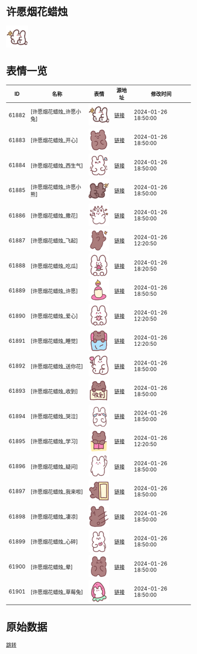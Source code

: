 # 许愿烟花蜡烛

<img src="./cover.png" height="60" alt="cover" />

# 表情一览

|ID|名称|表情|源地址|修改时间|
|----|----|----|----|----|
|61882|[许愿烟花蜡烛_许愿小兔]|<img src="./pic/061882_%5B许愿烟花蜡烛_许愿小兔%5D.png" height="60" alt="许愿小兔"/>|[链接](https://i0.hdslb.com/bfs/garb/d42e370ffaa425c6523b8b4a5e0a06c25b2883f9.png)|2024-01-26 18:50:00|
|61883|[许愿烟花蜡烛_开心]|<img src="./pic/061883_%5B许愿烟花蜡烛_开心%5D.png" height="60" alt="开心"/>|[链接](https://i0.hdslb.com/bfs/garb/90af24cbded9fbd3ffe406fe44e0c88ba99a4e1f.png)|2024-01-26 18:50:00|
|61884|[许愿烟花蜡烛_西生气]|<img src="./pic/061884_%5B许愿烟花蜡烛_西生气%5D.png" height="60" alt="西生气"/>|[链接](https://i0.hdslb.com/bfs/garb/6b2d4ba88216d958ff6e2a6593d73138df9fae26.png)|2024-01-26 18:50:00|
|61885|[许愿烟花蜡烛_许愿小熊]|<img src="./pic/061885_%5B许愿烟花蜡烛_许愿小熊%5D.png" height="60" alt="许愿小熊"/>|[链接](https://i0.hdslb.com/bfs/garb/7fb2c38085ae3bff35bd74d682a369454700932b.png)|2024-01-26 18:50:00|
|61886|[许愿烟花蜡烛_撒花]|<img src="./pic/061886_%5B许愿烟花蜡烛_撒花%5D.png" height="60" alt="撒花"/>|[链接](https://i0.hdslb.com/bfs/garb/784c867ab2c6fc06b35a664b2f0b680026875810.png)|2024-01-26 18:50:00|
|61887|[许愿烟花蜡烛_飞起]|<img src="./pic/061887_%5B许愿烟花蜡烛_飞起%5D.png" height="60" alt="飞起"/>|[链接](https://i0.hdslb.com/bfs/garb/22483fcf11220c893160e5e2db22006fb64aa157.png)|2024-01-26 12:20:50|
|61888|[许愿烟花蜡烛_吃瓜]|<img src="./pic/061888_%5B许愿烟花蜡烛_吃瓜%5D.png" height="60" alt="吃瓜"/>|[链接](https://i0.hdslb.com/bfs/garb/5ab70a426c55f5721c235015558ef101af57cd0d.png)|2024-01-26 18:20:50|
|61889|[许愿烟花蜡烛_许愿]|<img src="./pic/061889_%5B许愿烟花蜡烛_许愿%5D.png" height="60" alt="许愿"/>|[链接](https://i0.hdslb.com/bfs/garb/4a32dd93b92390ebd9d6080292786a6405398862.png)|2024-01-26 18:50:50|
|61890|[许愿烟花蜡烛_爱心]|<img src="./pic/061890_%5B许愿烟花蜡烛_爱心%5D.png" height="60" alt="爱心"/>|[链接](https://i0.hdslb.com/bfs/garb/ee1c6e0699d7e9ef532cb881c3432719804f7d4f.png)|2024-01-26 12:20:50|
|61891|[许愿烟花蜡烛_睡觉]|<img src="./pic/061891_%5B许愿烟花蜡烛_睡觉%5D.png" height="60" alt="睡觉"/>|[链接](https://i0.hdslb.com/bfs/garb/b1b36dda13b8533c9250efeb624dd6f93573c28f.png)|2024-01-26 12:20:50|
|61892|[许愿烟花蜡烛_送你花]|<img src="./pic/061892_%5B许愿烟花蜡烛_送你花%5D.png" height="60" alt="送你花"/>|[链接](https://i0.hdslb.com/bfs/garb/4d16a24dabfe6dba79ba0a4d9360f43c03055d9a.png)|2024-01-26 18:50:00|
|61893|[许愿烟花蜡烛_收到]|<img src="./pic/061893_%5B许愿烟花蜡烛_收到%5D.png" height="60" alt="收到"/>|[链接](https://i0.hdslb.com/bfs/garb/056eced90cf1cdd7f99ffc515487353ecdba1bf9.png)|2024-01-26 18:50:00|
|61894|[许愿烟花蜡烛_哭泣]|<img src="./pic/061894_%5B许愿烟花蜡烛_哭泣%5D.png" height="60" alt="哭泣"/>|[链接](https://i0.hdslb.com/bfs/garb/a6aa177cdd41a846ea9e52e3f662fad50b4e884f.png)|2024-01-26 18:50:00|
|61895|[许愿烟花蜡烛_学习]|<img src="./pic/061895_%5B许愿烟花蜡烛_学习%5D.png" height="60" alt="学习"/>|[链接](https://i0.hdslb.com/bfs/garb/77cdabd0eff0edfa645a11591c34c9a9d687e871.png)|2024-01-26 12:20:50|
|61896|[许愿烟花蜡烛_疑问]|<img src="./pic/061896_%5B许愿烟花蜡烛_疑问%5D.png" height="60" alt="疑问"/>|[链接](https://i0.hdslb.com/bfs/garb/d116f29d47ee646fefdfb66f1729b9d9ab599910.png)|2024-01-26 18:50:00|
|61897|[许愿烟花蜡烛_我来啦]|<img src="./pic/061897_%5B许愿烟花蜡烛_我来啦%5D.png" height="60" alt="我来啦"/>|[链接](https://i0.hdslb.com/bfs/garb/93e966dd0bfe003bdb3960a181cbb7854507fc19.png)|2024-01-26 18:50:00|
|61898|[许愿烟花蜡烛_凄凉]|<img src="./pic/061898_%5B许愿烟花蜡烛_凄凉%5D.png" height="60" alt="凄凉"/>|[链接](https://i0.hdslb.com/bfs/garb/e5651ad30bdc7a6b3b94631509fedcb81a03d96f.png)|2024-01-26 18:50:00|
|61899|[许愿烟花蜡烛_心碎]|<img src="./pic/061899_%5B许愿烟花蜡烛_心碎%5D.png" height="60" alt="心碎"/>|[链接](https://i0.hdslb.com/bfs/garb/07d422ea9521152221ffb6566c99391232966ff2.png)|2024-01-26 18:50:00|
|61900|[许愿烟花蜡烛_晕]|<img src="./pic/061900_%5B许愿烟花蜡烛_晕%5D.png" height="60" alt="晕"/>|[链接](https://i0.hdslb.com/bfs/garb/1c6a80512c358a29b50bf30ad1b37564c8923a3c.png)|2024-01-26 18:50:00|
|61901|[许愿烟花蜡烛_草莓兔]|<img src="./pic/061901_%5B许愿烟花蜡烛_草莓兔%5D.png" height="60" alt="草莓兔"/>|[链接](https://i0.hdslb.com/bfs/garb/922ae930219cde66f36e99a28d7bec98db85c597.png)|2024-01-26 18:50:00|

# 原始数据

[跳转](./raw.json)

